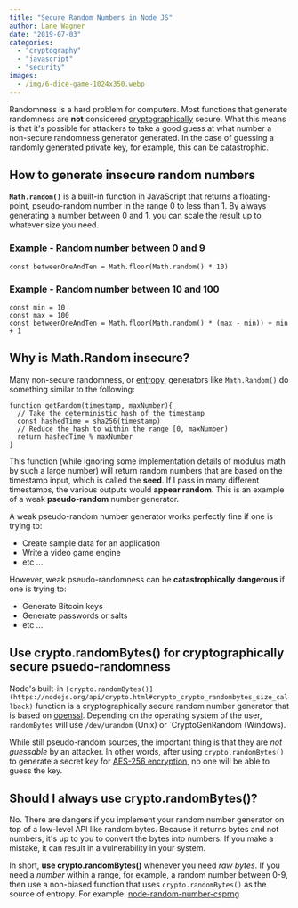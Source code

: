 ```yaml
---
title: "Secure Random Numbers in Node JS"
author: Lane Wagner
date: "2019-07-03"
categories: 
  - "cryptography"
  - "javascript"
  - "security"
images:
  - /img/6-dice-game-1024x350.webp
---
```


Randomness is a hard problem for computers. Most functions that generate randomness are **not** considered [cryptographically](https://qvault.io/cryptography/what-is-cryptography/) secure. What this means is that it's possible for attackers to take a good guess at what number a non-secure randomness generator generated. In the case of guessing a randomly generated private key, for example, this can be catastrophic.

## How to generate insecure random numbers

**`Math.random()`** is a built-in function in JavaScript that returns a floating-point, pseudo-random number in the range 0 to less than 1. By always generating a number between 0 and 1, you can scale the result up to whatever size you need.

### Example - Random number between 0 and 9

```
const betweenOneAndTen = Math.floor(Math.random() * 10)
```

### Example - Random number between 10 and 100

```
const min = 10
const max = 100
const betweenOneAndTen = Math.floor(Math.random() * (max - min)) + min + 1
```

## Why is Math.Random insecure?

Many non-secure randomness, or [entropy](https://qvault.io/cryptography/what-is-entropy-in-cryptography/), generators like `Math.Random()` do something similar to the following:

```
function getRandom(timestamp, maxNumber){
  // Take the deterministic hash of the timestamp
  const hashedTime = sha256(timestamp)
  // Reduce the hash to within the range [0, maxNumber)
  return hashedTime % maxNumber
}
```

This function (while ignoring some implementation details of modulus math by such a large number) will return random numbers that are based on the timestamp input, which is called the **seed**. If I pass in many different timestamps, the various outputs would **appear random**. This is an example of a weak **pseudo-random** number generator.

A weak pseudo-random number generator works perfectly fine if one is trying to:

- Create sample data for an application
- Write a video game engine
- etc ...

However, weak pseudo-randomness can be **catastrophically dangerous** if one is trying to:

- Generate Bitcoin keys
- Generate passwords or salts
- etc ...

## Use crypto.randomBytes() for cryptographically secure psuedo-randomness

Node's built-in `[crypto.randomBytes()](https://nodejs.org/api/crypto.html#crypto_crypto_randombytes_size_callback)` function is a cryptographically secure random number generator that is based on [openssl](https://wiki.openssl.org/index.php/Random_Numbers#Initialization). Depending on the operating system of the user, `randomBytes` will use `/dev/urandom` (Unix) or \`CryptoGenRandom (Windows).

While still pseudo-random sources, the important thing is that they are _not guessable_ by an attacker. In other words, after using `crypto.randomBytes()` to generate a secret key for [AES-256 encryption](https://qvault.io/cryptography/aes-256-cipher/), no one will be able to guess the key.

## Should I always use crypto.randomBytes()?

No. There are dangers if you implement your random number generator on top of a low-level API like random bytes. Because it returns bytes and not numbers, it's up to you to convert the bytes into numbers. If you make a mistake, it can result in a vulnerability in your system.

In short, **use crypto.randomBytes()** whenever you need _raw bytes_. If you need a _number_ within a range, for example, a random number between 0-9, then use a non-biased function that uses `crypto.randomBytes()` as the source of entropy. For example: [node-random-number-csprng](https://github.com/joepie91/node-random-number-csprng)
